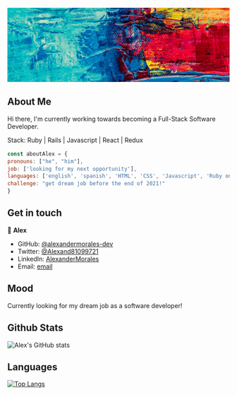 ![Banner](/images/banner.gif)



## About Me

Hi there, I'm currently working towards becoming a Full-Stack Software Developer. 

Stack: Ruby | Rails | Javascript | React | Redux

```javascript
const aboutAlex = {
pronouns: ["he", "him"],
job: ['looking for my next opportunity'], 
languages: ['english', 'spanish', 'HTML', 'CSS', 'Javascript', 'Ruby on Rails', 'React & Redux'],
challenge: "get dream job before the end of 2021!"
}
```
## Get in touch

👤 **Alex**

- GitHub: [@alexandermorales-dev](https://github.com/alexandermorales-dev/)
- Twitter: [@Alexand81099721 ](https://twitter.com/Alexand81099721)
- LinkedIn: [AlexanderMorales](https://www.linkedin.com/in/alexander-morales-b8539898/)
- Email: [email](mailto:alexandermorales.n1@gmail.com)

## Mood

Currently looking for my dream job as a software developer!

## Github Stats

![Alex's GitHub stats](https://github-readme-stats.vercel.app/api?username=alexandermorales-dev&show_icons=true&theme=dark)

## Languages

[![Top Langs](https://github-readme-stats.vercel.app/api/top-langs/?username=alexandermorales-dev&layout=compact)](https://github.com/alexandermorales-dev/github-readme-stats)
